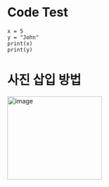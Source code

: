 # Code Test

```
x = 5
y = "John"
print(x)
print(y)
```

# 사진 삽입 방법

<img width="215" height="188" alt="image" src="https://github.com/user-attachments/assets/52518208-40ea-4cf4-873e-f66bbd092e3a" />

